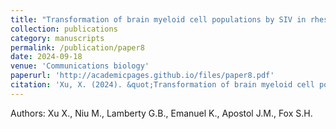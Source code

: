 ```yaml
---
title: "Transformation of brain myeloid cell populations by SIV in rhesus macaques revealed by multiomics"
collection: publications
category: manuscripts
permalink: /publication/paper8
date: 2024-09-18
venue: 'Communications biology'
paperurl: 'http://academicpages.github.io/files/paper8.pdf'
citation: 'Xu, X. (2024). &quot;Transformation of brain myeloid cell populations by SIV in rhesus macaques revealed by multiomics.&quot; <i>Communications biology</i>.'
---
```


Authors: Xu X., Niu M., Lamberty G.B., Emanuel K., Apostol J.M., Fox S.H.
